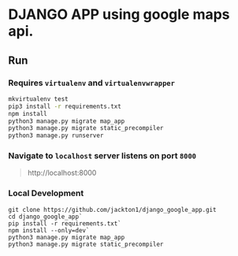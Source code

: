# DJANGO APP using google maps api. 

## Run

### Requires `virtualenv` and `virtualenvwrapper`

```sh
mkvirtualenv test
pip3 install -r requirements.txt
npm install
python3 manage.py migrate map_app
python3 manage.py migrate static_precompiler
python3 manage.py runserver
```


### Navigate to `localhost` server listens on port `8000`

> http://localhost:8000

### Local Development
```
git clone https://github.com/jackton1/django_google_app.git
cd django_google_app`
pip install -r requirements.txt`
npm install --only=dev`
python3 manage.py migrate map_app
python3 manage.py migrate static_precompiler
```
